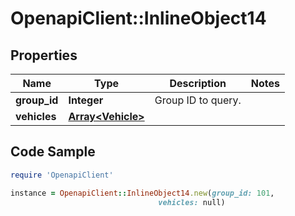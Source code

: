 # OpenapiClient::InlineObject14

## Properties
Name | Type | Description | Notes
------------ | ------------- | ------------- | -------------
**group_id** | **Integer** | Group ID to query. | 
**vehicles** | [**Array&lt;Vehicle&gt;**](Vehicle.md) |  | 

## Code Sample

```ruby
require 'OpenapiClient'

instance = OpenapiClient::InlineObject14.new(group_id: 101,
                                 vehicles: null)
```


